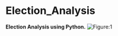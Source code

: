 # Election_Analysis
**Election Analysis using Python.**
![Figure:1](https://westbrookct.us/ImageRepository/Document?documentId=4459)


